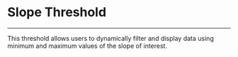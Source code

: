 # Slope Threshold

***

This threshold allows users to dynamically filter and display data using minimum and maximum values of the slope of interest.

